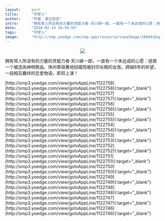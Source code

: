 ```yaml
---
layout:     post
title:      "守梦人"
author:     "作者：潮见知佳"
intro:      "拥有常人所没有的力量的灵能力者·天川緋一郎，一直有一个未达成的心愿：拯救一个被选為神明祭品、体内寄宿著地狱蝶而被封印长眠的女孩。跨越8年的祈望，一段相互羈绊的恋爱物语，即将上演！"
date:       "2018-02-14 16:56:54"
tags:       "守梦人"
image:      "http://smp.yoedge.com/smp-app/resource/viewImage/1004416appline.png"
---
```

<div style="text-align: center">
<p><img src="http://smp.yoedge.com/smp-app/resource/viewImage/1004416appline.png"/></p>
</div>
<p class="post-meta">
<span>拥有常人所没有的力量的灵能力者·天川緋一郎，一直有一个未达成的心愿：拯救一个被选為神明祭品、体内寄宿著地狱蝶而被封印长眠的女孩。跨越8年的祈望，一段相互羈绊的恋爱物语，即将上演！</span>
</p>
[http://smp3.yoedge.com/view/gotoAppLine/1122758](http://smp3.yoedge.com/view/gotoAppLine/1122758){:target="_blank"}
[http://smp3.yoedge.com/view/gotoAppLine/1122757](http://smp3.yoedge.com/view/gotoAppLine/1122757){:target="_blank"}
[http://smp3.yoedge.com/view/gotoAppLine/1122756](http://smp3.yoedge.com/view/gotoAppLine/1122756){:target="_blank"}
[http://smp3.yoedge.com/view/gotoAppLine/1122755](http://smp3.yoedge.com/view/gotoAppLine/1122755){:target="_blank"}
[http://smp3.yoedge.com/view/gotoAppLine/1122754](http://smp3.yoedge.com/view/gotoAppLine/1122754){:target="_blank"}
[http://smp3.yoedge.com/view/gotoAppLine/1122753](http://smp3.yoedge.com/view/gotoAppLine/1122753){:target="_blank"}
[http://smp3.yoedge.com/view/gotoAppLine/1122752](http://smp3.yoedge.com/view/gotoAppLine/1122752){:target="_blank"}
[http://smp3.yoedge.com/view/gotoAppLine/1122751](http://smp3.yoedge.com/view/gotoAppLine/1122751){:target="_blank"}
[http://smp3.yoedge.com/view/gotoAppLine/1122750](http://smp3.yoedge.com/view/gotoAppLine/1122750){:target="_blank"}
[http://smp3.yoedge.com/view/gotoAppLine/1122749](http://smp3.yoedge.com/view/gotoAppLine/1122749){:target="_blank"}
[http://smp3.yoedge.com/view/gotoAppLine/1122748](http://smp3.yoedge.com/view/gotoAppLine/1122748){:target="_blank"}
[http://smp3.yoedge.com/view/gotoAppLine/1122747](http://smp3.yoedge.com/view/gotoAppLine/1122747){:target="_blank"}
[http://smp3.yoedge.com/view/gotoAppLine/1122746](http://smp3.yoedge.com/view/gotoAppLine/1122746){:target="_blank"}


